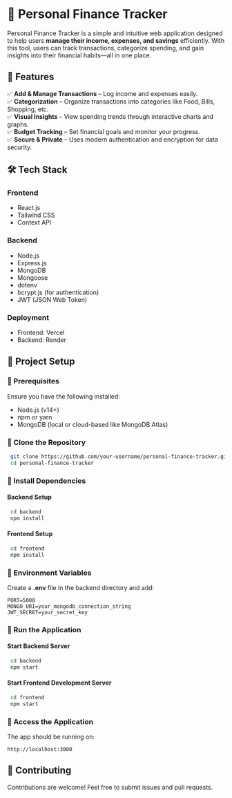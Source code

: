 # 🏦 Personal Finance Tracker

Personal Finance Tracker is a simple and intuitive web application designed to help users **manage their income, expenses, and savings** efficiently. With this tool, users can track transactions, categorize spending, and gain insights into their financial habits—all in one place.

## 🚀 Features

✅ **Add & Manage Transactions** – Log income and expenses easily.  
✅ **Categorization** – Organize transactions into categories like Food, Bills, Shopping, etc.  
✅ **Visual Insights** – View spending trends through interactive charts and graphs.  
✅ **Budget Tracking** – Set financial goals and monitor your progress.  
✅ **Secure & Private** – Uses modern authentication and encryption for data security.  

## 🛠 Tech Stack

### Frontend
- React.js
- Tailwind CSS
- Context API

### Backend
- Node.js
- Express.js
- MongoDB
- Mongoose
- dotenv
- bcrypt.js (for authentication)
- JWT (JSON Web Token)

### Deployment
- Frontend: Vercel
- Backend: Render

## 📂 Project Setup

### 🔹 Prerequisites
Ensure you have the following installed:
- Node.js (v14+)
- npm or yarn
- MongoDB (local or cloud-based like MongoDB Atlas)

### 🔹 Clone the Repository
```sh
 git clone https://github.com/your-username/personal-finance-tracker.git
 cd personal-finance-tracker
```

### 🔹 Install Dependencies
#### Backend Setup
```sh
 cd backend
 npm install
```

#### Frontend Setup
```sh
 cd frontend
 npm install
```

### 🔹 Environment Variables
Create a **.env** file in the backend directory and add:
```env
PORT=5000
MONGO_URI=your_mongodb_connection_string
JWT_SECRET=your_secret_key
```

### 🔹 Run the Application
#### Start Backend Server
```sh
 cd backend
 npm start
```

#### Start Frontend Development Server
```sh
 cd frontend
 npm start
```

### 🔹 Access the Application
The app should be running on:
```
http://localhost:3000
```

## 🙌 Contributing
Contributions are welcome! Feel free to submit issues and pull requests.


